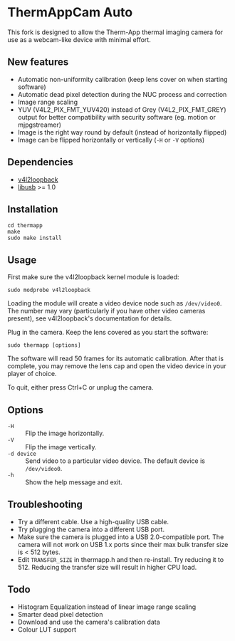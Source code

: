 # ThermAppCam Auto
This fork is designed to allow the Therm-App thermal imaging camera for use as a webcam-like device with minimal effort.

## New features
* Automatic non-uniformity calibration (keep lens cover on when starting software)
* Automatic dead pixel detection during the NUC process and correction
* Image range scaling
* YUV (V4L2_PIX_FMT_YUV420) instead of Grey (V4L2_PIX_FMT_GREY) output for better compatibility with security software (eg. motion or mjpgstreamer)
* Image is the right way round by default (instead of horizontally flipped)
* Image can be flipped horizontally or vertically (`-H` or `-V` options)

## Dependencies
* [v4l2loopback](https://github.com/umlaeute/v4l2loopback)
* [libusb](https://libusb.info/) >= 1.0

## Installation
```
cd thermapp
make
sudo make install
```

## Usage
First make sure the v4l2loopback kernel module is loaded:
```
sudo modprobe v4l2loopback
```

Loading the module will create a video device node such as `/dev/video0`.  The number may vary (particularly if you have other video cameras present), see v4l2loopback's documentation for details.

Plug in the camera.  Keep the lens covered as you start the software:
```
sudo thermapp [options]
```

The software will read 50 frames for its automatic calibration.  After that is complete, you may remove the lens cap and open the video device in your player of choice.

To quit, either press Ctrl+C or unplug the camera.

## Options
<dl>
<dt><code>-H</code></dt>
<dd>Flip the image horizontally.</dd>
<dt><code>-V</code></dt>
<dd>Flip the image vertically.</dd>
<dt><code>-d device</code></dt>
<dd>Send video to a particular video device.  The default device is <code>/dev/video0</code>.</dd>
<dt><code>-h</code></dt>
<dd>Show the help message and exit.</dd>
</dl>

## Troubleshooting
* Try a different cable.  Use a high-quality USB cable.
* Try plugging the camera into a different USB port.
* Make sure the camera is plugged into a USB 2.0-compatible port.  The camera will not work on USB 1.x ports since their max bulk transfer size is < 512 bytes.
* Edit `TRANSFER_SIZE` in thermapp.h and then re-install.  Try reducing it to 512.  Reducing the transfer size will result in higher CPU load.

## Todo
* Histogram Equalization instead of linear image range scaling
* Smarter dead pixel detection
* Download and use the camera's calibration data
* Colour LUT support
